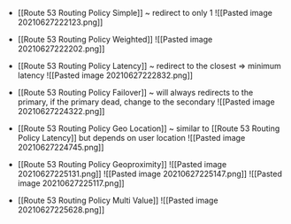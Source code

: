 - [[Route 53 Routing Policy Simple]] ~ redirect to only 1 
![[Pasted image 20210627222123.png]]

- [[Route 53 Routing Policy Weighted]]
![[Pasted image 20210627222202.png]]

- [[Route 53 Routing Policy Latency]] ~ redirect to the closest => minimum latency
![[Pasted image 20210627222832.png]]

- [[Route 53 Routing Policy Failover]] ~ will always redirects to the primary, if the primary dead, change to the secondary
![[Pasted image 20210627224322.png]]

- [[Route 53 Routing Policy Geo Location]] ~ similar to [[Route 53 Routing Policy Latency]] but depends on user location
![[Pasted image 20210627224745.png]]

- [[Route 53 Routing Policy Geoproximity]] 
![[Pasted image 20210627225131.png]]
![[Pasted image 20210627225147.png]]
![[Pasted image 20210627225117.png]]

- [[Route 53 Routing Policy Multi Value]]
![[Pasted image 20210627225628.png]]